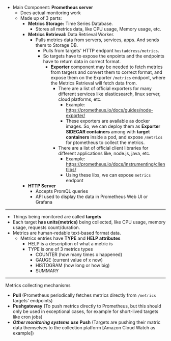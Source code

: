 - Main Component: **Prometheus server**
  - Does actual monitoring work
  - Made up of 3 parts:
    - **Metrics Storage:** Time Series Database.
      - Stores all metrics data, like CPU usage, Memory usage, etc.
    - **Metrics Retrieval:** Data Retrieval Worker.
      - Pulls metrics data from servers, services, apps. And sends them to Storage DB.
        - Pulls from targets' HTTP endpont `hostaddress/metrics`.
        - So targets have to expose the enpoints and the endpoints have to return data in correct format.
          - **Exporter** component may be needed to fetch metrics from targers and convert them to correct format, and expose them on the Exporter `/metrics` endpont, where the Metrics Retrieval will fetch data from.
            - There are a list of official exporters for many different services like elasticsearch, linux server, cloud platforms, etc.
              - Example: https://prometheus.io/docs/guides/node-exporter/
              - These exporters are available as docker images. So, we can deploy them as **Exporter SIDECAR containers** among with **target containers** inside a pod, and expose `/metrics` for ptometheus to collect the metrics.
            - There are a list of official client libraries for different applications like, node.js, java, etc.
              - Example: https://prometheus.io/docs/instrumenting/clientlibs/
              - Using these libs, we can expose `metrics` endpont
    - **HTTP Server**
      - Accepts PromQL queries
      - API used to display the data in Prometheus Web UI or Grafana

---

- Things being monitored are called **targets**
- Each target **has units(metrics)** being collected, like CPU usage, memory usage, requests count/duration.
- Metrics are human-redable text-based format data.
  - Metrics entries have **TYPE** and **HELP attributes**
    - HELP is a description of what a metric is
    - TYPE is one of 3 metrics types
      - COUNTER (how many times x happened)
      - GAUGE (current value of x now)
      - HISTOGRAM (how long or how big)
      - SUMMARY
 
---

Metrics collecting mechanisms
- **Pull** (Prometheus periodically fetches metrics directly from `/metrics` targets' endpoints)
- **Pushgateway** (To push metrics directly to Prometheus, but this should only be used in exceptional cases, for example for short-lived targets like cron jobs)
- ***Other monitoring systems use*** **Push** (Targets are pushing their matric data themselves to the collection platform [Amazon Cloud Watch as example])
